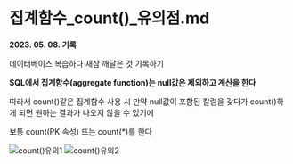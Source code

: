 # 집계함수_count()_유의점.md

**2023. 05. 08. 기록**

데이터베이스 복습하다 새삼 깨달은 것 기록하기

**SQL에서 집계함수(aggregate function)는 null값은 제외하고 계산을 한다**

따라서 count()같은 집계함수 사용 시 만약 null값이 포함된 칼럼을 갖다가 count()하게 되면 원하는 결과가 나오지 않을 수 있기에

보통 count(PK 속성) 또는 count(\*)를 한다

![count()유의1](https://user-images.githubusercontent.com/18097984/236709347-ed8ba801-bcbd-4959-8b0f-80c3701f10d2.jpg)
![count()유의2](https://user-images.githubusercontent.com/18097984/236709351-260ea9ed-9465-45ab-a221-344cbce5099d.jpg)
